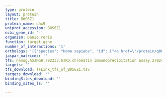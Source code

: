```yaml
---
type: protein
layout: protein
title: B0S6Z1
protein_name: dhx9
uniprot_accession: B0S6Z1
ncbi_gene_id: '-'
organism: Danio rerio
function: target gene
number_of_interactions: '1'
orthologs: '[{"species": "Homo sapiens", "id": ["<a href=\"/protein/q08211\">Q08211</a>"]}, {"species": "Mus musculus", "id": ["<a href=\"/protein/a0a087wpl5\">A0A087WPL5</a>"]}, {"species": "Rattus norvegicus", "id": ["<a href=\"/protein/d4a9d6\">D4A9D6</a>"]}, {"species": "Drosophila melanogaster", "id": ["<a href=\"/protein/p24785\">P24785</a>"]}, {"species": "Caenorhabditis elegans", "id": ["<a href=\"/protein/q22307\">Q22307</a>"]}]'
jaspar_matrices: ''
tfs: nanog,A5JNG8,792333,GTRD,chromatin immunoprecipitation assay,27924024%5Buid%5D,No
targets: ''
tfs_download: TFLink_tfs_of_B0S6Z1.tsv
targets_download: ''
bindingSites_download: ''
binding_sites_ls: ''

---
```

